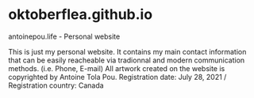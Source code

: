 # oktoberflea.github.io
antoinepou.life - Personal website

This is just my personal website. It contains my main contact information that can be easily reacheable via tradionnal and modern communication methods. (i.e. Phone, E-mail)
All artwork created on the website is copyrighted by Antoine Tola Pou. Registration date: July 28, 2021 / Registration country: Canada

